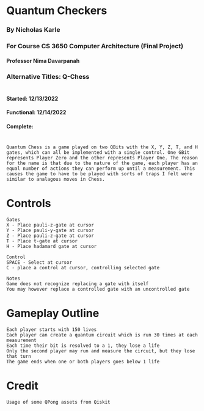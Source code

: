 #   Quantum Checkers
### By Nicholas Karle
###       For Course CS 3650 Computer Architecture (Final Project)
####       Professor Nima Davarpanah

### Alternative Titles: Q-Chess
#       
####       Started: 12/13/2022
####       Functional: 12/14/2022      
####       Complete:

#
    Quantum Chess is a game played on two QBits with the X, Y, Z, T, and H gates, which can all be implemented with a single control. One GBit represents Player Zero and the other represents Player One. The reason for the name is that due to the nature of the game, each player has an equal number of actions they can perform up until a measurement. This causes the game to have to be played with sorts of traps I felt were similar to analagous moves in Chess.
#   Controls
    Gates
    X - Place pauli-z-gate at cursor
    Y - Place pauli-y-gate at cursor
    Z - Place pauli-z-gate at cursor
    T - Place t-gate at cursor
    H - Place hadamard gate at cursor
    
    Control
    SPACE - Select at cursor
    C - place a control at cursor, controlling selected gate

    Notes
    Game does not recognize replacing a gate with itself
    You may however replace a controlled gate with an uncontrolled gate

#   Gameplay Outline
    Each player starts with 150 lives
    Each player can create a quantum circuit which is run 30 times at each measurement
    Each time their bit is resolved to a 1, they lose a life
    Only the second player may run and measure the circuit, but they lose that turn
    The game ends when one or both players goes below 1 life

# Credit
    Usage of some QPong assets from Qiskit